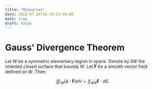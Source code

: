 ```yaml
---
title: "Resources"
date: 2022-07-24T16:19:23-04:00
math: true
draft: false
---
```

# Gauss' Divergence Theorem
Let $\textit{W}$ be a symmetric elementary region in space. Denote by $\delta W$ the oriented closed surface that bounds $\textit{W}$. Let $\textbf{F}$ be a smooth vector field defined on $\textit{W}$. Then:

$$\iiint_{W}^{} (\Delta \cdot \textbf{F}) dV = \iint_{\partial W}^{} \textbf{F} \cdot dS.$$
